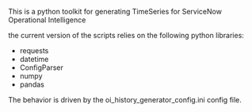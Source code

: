 This is a python toolkit for generating TimeSeries for ServiceNow Operational Intelligence

the current version of the scripts relies on the following python libraries:
- requests
- datetime
- ConfigParser
- numpy
- pandas

The behavior is driven by the oi_history_generator_config.ini config file.
